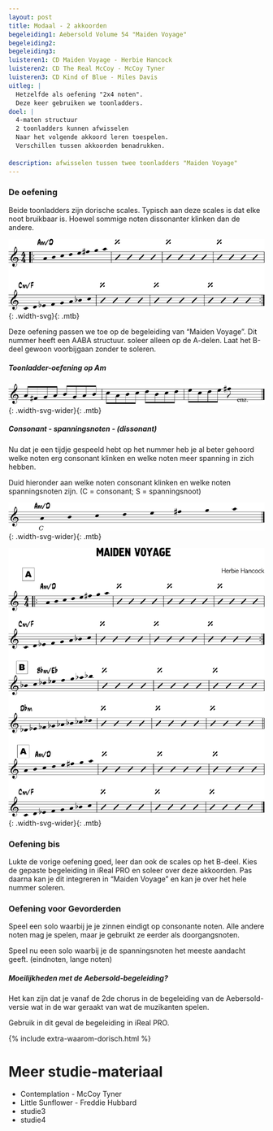```yaml
---
layout: post
title: Modaal - 2 akkoorden
begeleiding1: Aebersold Volume 54 "Maiden Voyage"
begeleiding2:
begeleiding3:
luisteren1: CD Maiden Voyage - Herbie Hancock
luisteren2: CD The Real McCoy - McCoy Tyner
luisteren3: CD Kind of Blue - Miles Davis
uitleg: |
  Hetzelfde als oefening "2x4 noten".
  Deze keer gebruiken we toonladders.
doel: |
  4-maten structuur
  2 toonladders kunnen afwisselen
  Naar het volgende akkoord leren toespelen.
  Verschillen tussen akkoorden benadrukken.

description: afwisselen tussen twee toonladders "Maiden Voyage"
---
```


### De oefening

Beide toonladders zijn dorische scales. Typisch aan deze scales is dat elke noot bruikbaar is. Hoewel sommige noten dissonanter klinken dan de andere.

![A-deel Maiden Voyage](/assets/img/06-mo/IB-Modaal-2-akk-schema.svg "Maiden Voyage scales A-deel"){: .width-svg}{: .mtb}

Deze oefening passen we toe op de begeleiding van “Maiden Voyage”.  Dit nummer heeft een AABA structuur. soleer alleen op de A-delen. Laat het B-deel gewoon voorbijgaan zonder te soleren.

##### Toonladder-oefening op Am

![Maiden Voyage](/assets/img/06-mo/IB-Modaal-2-akk-tl-oef.svg "Maiden Voyage lead sheet"){: .width-svg-wider}{: .mtb}

##### Consonant - spanningsnoten - (dissonant)

Nu dat je een tijdje gespeeld hebt op het nummer heb je al beter gehoord welke noten erg consonant klinken en welke noten meer spanning in zich hebben.

Duid hieronder aan welke noten consonant klinken en welke noten spanningsnoten zijn. (C = consonant; S = spanningsnoot)

![Maiden Voyage](/assets/img/06-mo/IB-Modaal-2-akk-consonant.svg "Maiden Voyage consonant spanningsnoten"){: .width-svg-wider}{: .mtb}

![Maiden Voyage](/assets/img/06-mo/IB-Modaal-2-akk-maidenVoyage_0002.svg "Maiden Voyage lead sheet"){: .width-svg-wider}{: .mtb}

### Oefening bis

Lukte de vorige oefening goed, leer dan ook de scales op het B-deel. Kies de gepaste begeleiding in iReal PRO en soleer over deze akkoorden. Pas daarna kan je dit integreren in “Maiden Voyage” en kan je over het hele nummer soleren.

### Oefening voor Gevorderden

Speel een solo waarbij je je zinnen eindigt op consonante noten. Alle andere noten mag je spelen, maar je gebruikt ze eerder als doorgangsnoten.

Speel nu eeen solo waarbij je de spanningsnoten het meeste aandacht geeft. (eindnoten, lange noten)

<section class="extra">
  <h5>Moeilijkheden met de Aebersold-begeleiding?</h5>
  <p>Het kan zijn dat je vanaf de 2de chorus in de begeleiding van de Aebersold-versie wat in de war geraakt van wat de muzikanten spelen.</p>
  <p>Gebruik in dit geval de begeleiding in iReal PRO.</p>
</section>

{% include extra-waarom-dorisch.html %}

<div class="verdere-studie">
  <h1 class="small-h2">Meer studie-materiaal</h1>
  <ul class="two-column">
    <li>Contemplation - McCoy Tyner</li>
    <li>Little Sunflower - Freddie Hubbard</li>
    <li>studie3</li>
    <li>studie4</li>
  </ul>
</div>
